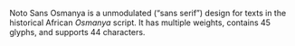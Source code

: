 Noto Sans Osmanya is a unmodulated (“sans serif”) design for texts in the historical African _Osmanya_ script. It has multiple weights, contains 45 glyphs, and supports 44 characters.